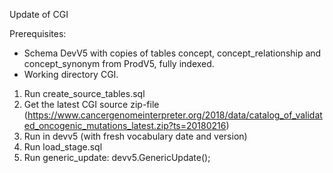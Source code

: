 Update of CGI

Prerequisites:
- Schema DevV5 with copies of tables concept, concept_relationship and concept_synonym from ProdV5, fully indexed.
- Working directory CGI.

1. Run create_source_tables.sql
2. Get the latest CGI source zip-file (https://www.cancergenomeinterpreter.org/2018/data/catalog_of_validated_oncogenic_mutations_latest.zip?ts=20180216)
3. Run in devv5 (with fresh vocabulary date and version)
4. Run load_stage.sql
5. Run generic_update: devv5.GenericUpdate();
